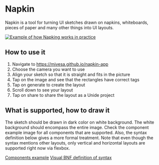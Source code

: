 # Napkin

Napkin is a tool for turning UI sketches drawn on napkins, whiteboards, pieces of paper and many other things
into UI layouts.

[![Example of how Napking works in practice](https://img.youtube.com/vi/cYXe-xgM-yw/0.jpg)](https://www.youtube.com/watch?v=cYXe-xgM-yw)

## How to use it

1. Navigate to https://mjvesa.github.io/napkin-app
2. Choose the camera you want to use
3. Align your sketch so that it is straight and fits in the picture
4. Tap on the image and see that the rectangles have correct tags
5. Tap on generate to create the layout
6. Scroll down to see your layout
7. Tap on share to share the layout as a Unide project

## What is supported, how to draw it

The sketch should be drawn in dark color on white background. The white
background should encompass the entire image. Check the component example
image for all components that are supported. Also, the syntax definition below
gives a more formal treatment. Note that even though the syntax mentions
other layouts, only vertical and horizontal layouts are supported right now
via flexbox.

[Components example](image/components_example.png)
[Visual BNF definition of syntax](image/napkin_vbnf_syntax.png)
